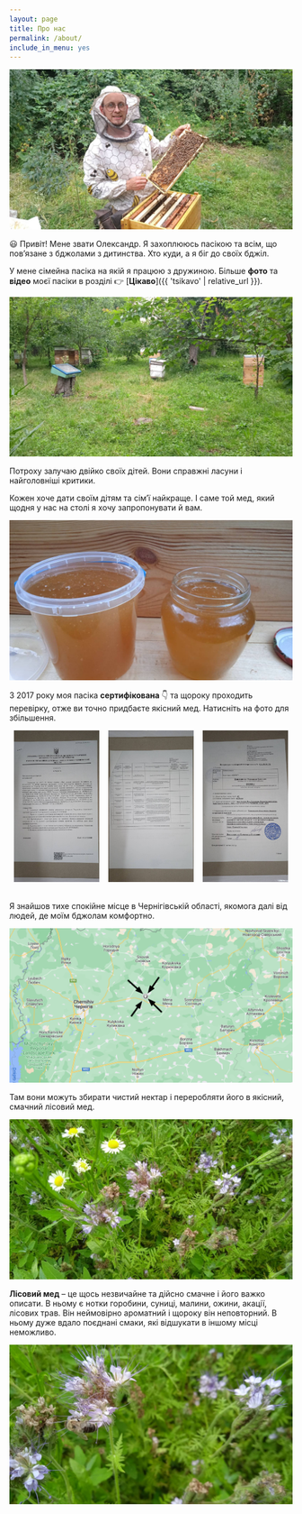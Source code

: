 ```yaml
---
layout: page
title: Про нас
permalink: /about/
include_in_menu: yes
---
```


<a href="/images/oleksandr-1.jpeg">
<img src="/images/oleksandr-1.jpeg" alt="Я збираю мед з вулика" />
</a>

😃 Привіт! Мене звати Олександр. Я захоплююсь пасікою та всім, що пов’язане з бджолами з дитинства.
Хто куди, а я біг до своїх бджіл.

У мене сімейна пасіка на якій я працюю з дружиною. Більше **фото** та **відео** моєї пасіки в розділі
<span style="white-space: nowrap;">👉️ [**Цікаво**]({{ 'tsikavo' | relative_url }})</span>. 

<a href="/images/pasika-1.jpeg">
<img src="/images/pasika-1.jpeg" alt="Моя пасіка з бджолами та медом" />
</a>

Потроху залучаю двійко своїх дітей.
Вони справжні ласуни і найголовніші критики.

Кожен хоче дати своїм дітям та сім’ї найкраще.
І саме той мед, який щодня у нас на столі я хочу запропонувати й вам.

<a href="/images/med-2.jpeg">
<img src="/images/med-2.jpeg" alt="Mед" />
</a>

З 2017 року моя пасіка **сертифікована** 👇️ та щороку проходить перевірку, отже ви точно придбаєте якісний мед.
Натисніть на фото для збільшення.

<div style="overflow: hidden; display: flex; justify-content:space-around;">
<div style="max-width: 30%; display: inline-block;">
    <a href="/images/honey-cert-1.jpeg">
        <img src="/images/honey-cert-1.jpeg" alt="Перевірений якісний мед, сертифікат 1" />
    </a>
</div>

<div style="max-width: 30%; display: inline-block;">
    <a href="/images/honey-cert-2.jpeg">
        <img src="/images/honey-cert-2.jpeg" alt="Перевірений якісний мед, сертифікат 2" />
    </a>
</div>

<div style="max-width: 30%; display: inline-block;">
    <a href="/images/honey-cert-3.jpeg">
        <img src="/images/honey-cert-3.jpeg" alt="Перевірений якісний мед, сертифікат 3" />
    </a>
</div>
</div>
<br />

Я знайшов тихе спокійне місце в Чернігівській області, якомога далі від людей, де моїм бджолам комфортно.

<a href="/images/map.png">
<img src="/images/map.png" alt="Моя пасіка з бджолами та медом, карта" />
</a>

Там вони можуть збирати чистий нектар і переробляти його в якісний, смачний лісовий мед.

<a href="/images/med-lisovyi-1.jpeg">
<img src="/images/med-lisovyi-1.jpeg" alt="Моя пасіка з бджолами та медом, фото 1" />
</a>

**Лісовий мед** – це щось незвичайне та дійсно смачне і його важко описати. В ньому є нотки горобини,
суниці, малини, ожини, акації, лісових трав. Він неймовірно ароматний і щороку він неповторний.
В ньому дуже вдало поєднані смаки, які відшукати в іншому місці неможливо.

<a href="/images/med-lisovyi-2.jpeg">
<img src="/images/med-lisovyi-2.jpeg" alt="Моя пасіка з бджолами та медом,  фото 2" />
</a>
